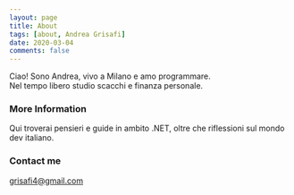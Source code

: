 ```yaml
---
layout: page
title: About
tags: [about, Andrea Grisafi]
date: 2020-03-04
comments: false
---
```

    
Ciao! Sono Andrea, vivo a Milano e amo programmare.  
Nel tempo libero studio scacchi e finanza personale.


### More Information

Qui troverai pensieri e guide in ambito .NET, oltre che riflessioni sul mondo dev italiano.

### Contact me

[grisafi4@gmail.com](mailto:grisafi4@gmail.com)